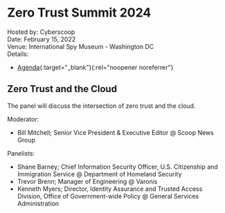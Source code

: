 # Zero Trust Summit 2024
Hosted by: Cyberscoop<br>
Date: February 15, 2022<br>
Venue: International Spy Museum - Washington DC<br>
Details: 
- [Agenda](https://zerotrustsummit.upgather.com/agenda/){:target="_blank"}{:rel="noopener noreferrer"} 

## Zero Trust and the Cloud
The panel will discuss the intersection of zero trust and the cloud.

Moderator: 
- Bill Mitchell; Senior Vice President & Executive Editor @ Scoop News Group

Panelists:
- Shane Barney; Chief Information Security Officer, U.S. Citizenship and Immigration Service @ Department of Homeland Security
- Trevor Brenn; Manager of Engineering @ Varonis
- Kenneth Myers; Director, Identity Assurance and Trusted Access Division, Office of Government-wide Policy @ General Services Administration
